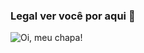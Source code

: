 ### Legal ver você por aqui 👋

![Oi, meu chapa!](https://pm1.narvii.com/6812/03b5ebec37c170c7b2be066b9c4ca6b9fa2056f1v2_hq.jpg)
<!--
**caiquesjc/caiquesjc** is a ✨ _special_ ✨ repository because its `README.md` (this file) appears on your GitHub profile.

Here are some ideas to get you started:

- 🔭 I’m currently working on ...
- 🌱 I’m currently learning ...
- 👯 I’m looking to collaborate on ...
- 🤔 I’m looking for help with ...
- 💬 Ask me about ...
- 📫 How to reach me: ...
- 😄 Pronouns: ...
- ⚡ Fun fact: ...
-->
